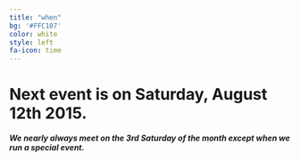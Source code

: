 ```yaml
---
title: "when"
bg: '#FFC107'
color: white
style: left
fa-icon: time
---
```


# Next event is on Saturday, August 12th 2015. 

***We nearly always meet on the 3rd Saturday of the month except when we run a special event.***
